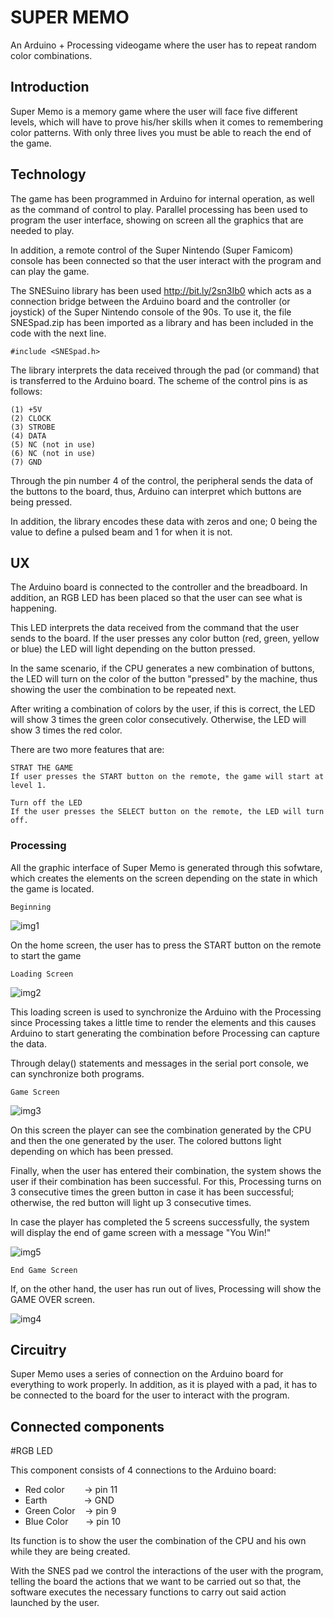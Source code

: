 [img1]: https://github.com/genzokun/GHfiles/blob/master/super-memo/1.png?raw=true

[img2]:https://github.com/genzokun/GHfiles/blob/master/super-memo/2.png?raw=true

[img3]:
https://github.com/genzokun/GHfiles/blob/master/super-memo/3.png?raw=true

[img4]:https://github.com/genzokun/GHfiles/blob/master/super-memo/4.png?raw=true

[img5]:
https://github.com/genzokun/GHfiles/blob/master/super-memo/5.png?raw=true

# SUPER MEMO

An Arduino + Processing videogame where the user has to repeat random color combinations.

## Introduction
Super Memo is a memory game where the user will face five different levels, which will have to prove his/her skills when it comes to remembering color patterns. With only three lives you must be able to reach the end of the game.

## Technology

The game has been programmed in Arduino for internal operation, as well as the command of control to play. Parallel processing has been used to program the user interface, showing on screen all the graphics that are needed to play.

In addition, a remote control of the Super Nintendo (Super Famicom) console has been connected so that the user interact with the program and can play the game.

The SNESuino library has been used http://bit.ly/2sn3Ib0 which acts as a connection bridge between the Arduino board and the controller (or joystick) of the Super Nintendo console of the 90s. To use it, the file SNESpad.zip has been imported as a library and has been included in the code with the next line.

```
#include <SNESpad.h>
```

The library interprets the data received through the pad (or command) that is transferred to the Arduino board. The scheme of the control pins is as follows:

```
(1) +5V
(2) CLOCK
(3) STROBE
(4) DATA
(5) NC (not in use)
(6) NC (not in use)
(7) GND
```
Through the pin number 4 of the control, the peripheral sends the data of the buttons to the board, thus, Arduino can interpret which buttons are being pressed.

In addition, the library encodes these data with zeros and one; 0 being the value to define a pulsed beam and 1 for when it is not.

## UX

The Arduino board is connected to the controller and the breadboard. In addition, an RGB LED has been placed so that the user can see what is happening.

This LED interprets the data received from the command that the user sends to the board. If the user presses any color button (red, green, yellow or blue) the LED will light depending on the button pressed.

In the same scenario, if the CPU generates a new combination of buttons, the LED will turn on the color of the button "pressed" by the machine, thus showing the user the combination to be repeated next.

After writing a combination of colors by the user, if this is correct, the LED will show 3 times the green color consecutively. Otherwise, the LED will show 3 times the red color.

There are two more features that are:

```
STRAT THE GAME
If user presses the START button on the remote, the game will start at level 1.

Turn off the LED
If the user presses the SELECT button on the remote, the LED will turn off.
```

### Processing

All the graphic interface of Super Memo is generated through this sofwtare, which creates the elements on the screen depending on the state in which the game is located.

```
Beginning
```
![img1]

On the home screen, the user has to press the START button on the remote to start the game

```
Loading Screen
```

![img2]

This loading screen is used to synchronize the Arduino with the Processing since Processing takes a little time to render the elements and this causes Arduino to start generating the combination before Processing can capture the data.

Through delay() statements and messages in the serial port console, we can synchronize both programs.

```
Game Screen
```

![img3]

On this screen the player can see the combination generated by the CPU and then the one generated by the user. The colored buttons light depending on which has been pressed.

Finally, when the user has entered their combination, the system shows the user if their combination has been successful. For this, Processing turns on 3 consecutive times the green button in case it has been successful; otherwise, the red button will light up 3 consecutive times.

In case the player has completed the 5 screens successfully, the system will display the end of game screen with a message "You Win!"

![img5]

```
End Game Screen
```

If, on the other hand, the user has run out of lives, Processing will show the GAME OVER screen.

![img4]

## Circuitry

Super Memo uses a series of connection on the Arduino board for everything to work properly. In addition, as it is played with a pad, it has to be connected to the board for the user to interact with the program.

## Connected components

#RGB LED

This component consists of 4 connections to the Arduino board:

- Red color&nbsp;&nbsp;&nbsp;&nbsp;&nbsp;&nbsp;&nbsp; -> pin 11
- Earth&nbsp;&nbsp;&nbsp;&nbsp;&nbsp;&nbsp;&nbsp;&nbsp;&nbsp;&nbsp;&nbsp;&nbsp;&nbsp;&nbsp; -> GND
- Green Color&nbsp;&nbsp;&nbsp; -> pin 9
- Blue Color&nbsp;&nbsp;&nbsp;&nbsp;&nbsp;&nbsp; -> pin 10

Its function is to show the user the combination of the CPU and his own while they are being created.

With the SNES pad we control the interactions of the user with the program, telling the board the actions that we want to be carried out so that, the software executes the necessary functions to carry out said action launched by the user.
